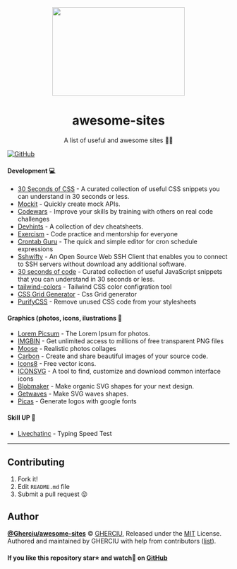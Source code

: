 <div align="center">
  <img width="300" height="200"
    src="https://raw.githubusercontent.com/Gherciu/awesome-sites/master/logo.png">
  <h1>awesome-sites</h1>
  <p>A list of useful and awesome sites 📑😻</p>
</div>

[![GitHub](https://img.shields.io/github/license/Gherciu/awesome-sites)](https://github.com/Gherciu/awesome-sites/blob/master/LICENSE)

#### Development 💻
- [30 Seconds of CSS](https://30-seconds.github.io/30-seconds-of-css/) - A curated collection of useful CSS snippets you can understand in 30 seconds or less.
- [Mockit](https://mockit.netlify.com/) - Quickly create mock APIs.
- [Codewars](https://www.codewars.com/) - Improve your skills by training with others on real code challenges
- [Devhints](https://devhints.io/) - A collection of dev cheatsheets.
- [Exercism](https://exercism.io/) - Code practice and mentorship for everyone
- [Crontab Guru](https://crontab.guru) - The quick and simple editor for cron schedule expressions
- [Sshwifty](https://sshwifty.herokuapp.com/) - An Open Source Web SSH Client that enables you to connect to SSH servers without download any additional software.
- [30 seconds of code](https://www.30secondsofcode.org/) - Curated collection of useful JavaScript snippets that you can understand in 30 seconds or less.
- [tailwind-colors](https://tailwind-colors.meidev.co/) - Tailwind CSS color configration tool
- [CSS Grid Generator](https://cssgrid-generator.netlify.com/) - Css Grid generator
- [PurifyCSS](https://purifycss.online/#) - Remove unused CSS code from your stylesheets

#### Graphics (photos, icons, ilustrations 🤳
- [Lorem Picsum](https://picsum.photos/) - The Lorem Ipsum for photos.
- [IMGBIN](https://imgbin.com/) - Get unlimited access to millions of free transparent PNG files
- [Moose](https://photos.icons8.com/) - Realistic photos collages
- [Carbon](https://carbon.now.sh) - Create and share beautiful images of your source code.
- [Icons8](https://icons8.com/icons) - Free vector icons.
- [ICONSVG](https://iconsvg.xyz/) - A tool to find, customize and download common interface icons
- [Blobmaker](https://www.blobmaker.app/) - Make organic SVG shapes for your next design. 
- [Getwaves](https://getwaves.io/) - Make SVG waves shapes. 
- [Picas](https://picas.now.sh/) - Generate logos with google fonts

#### Skill UP 🚀
- [Livechatinc](https://www.livechatinc.com/typing-speed-test/#/) - Typing Speed Test

---

## Contributing

1. Fork it!
2. Edit `README.md` file
3. Submit a pull request 😜

## Author

**[@Gherciu/awesome-sites](https://github.com/Gherciu/awesome-sites)** © [GHERCIU](https://github.com/Gherciu), Released under the [MIT](https://github.com/Gherciu/awesome-sites/blob/master/LICENSE) License.<br>
Authored and maintained by GHERCIU with help from contributors ([list](https://github.com/Gherciu/awesome-sites/contributors)).

#### If you like this repository star⭐ and watch👀 on [GitHub](https://github.com/Gherciu/awesome-sites)
